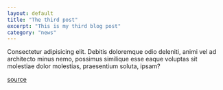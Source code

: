 ```yaml
---
layout: default
title: "The third post"
excerpt: "This is my third blog post"
category: "news"
---
```


Consectetur adipisicing elit. Debitis doloremque odio deleniti, animi vel ad architecto minus nemo, possimus similique esse eaque voluptas sit molestiae dolor molestias, praesentium soluta, ipsam?

[source](http://google.com)